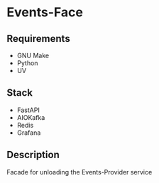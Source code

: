 # Events-Face

## Requirements
- GNU Make
- Python
- UV

## Stack
- FastAPI
- AIOKafka
- Redis
- Grafana

## Description
Facade for unloading the Events-Provider service